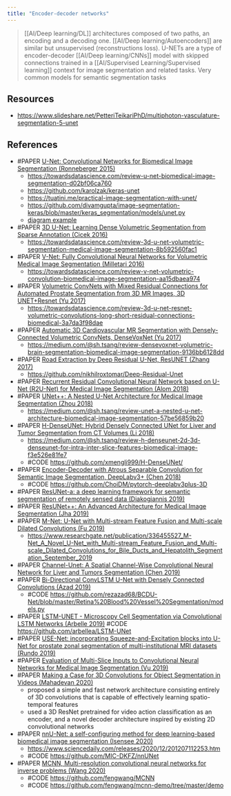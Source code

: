 ```yaml
---
title: "Encoder-decoder networks"
---
```


> [[AI/Deep learning/DL]] architectures composed of two paths, an encoding and a decoding one. [[AI/Deep learning/Autoencoders]] are similar but unsupervised (reconstructions loss). U-NETs are a type of encoder-decoder [[AI/Deep learning/CNNs]] model with skipped connections trained in a [[AI/Supervised Learning/Supervised learning]] context for image segmentation and related tasks. Very common models for semantic segmentation tasks

## Resources
- https://www.slideshare.net/PetteriTeikariPhD/multiphoton-vasculature-segmentation-5-unet


## References
- #PAPER [U-Net: Convolutional Networks for Biomedical Image Segmentation (Ronneberger 2015)](https://arxiv.org/abs/1505.04597 )
	- https://towardsdatascience.com/review-u-net-biomedical-image-segmentation-d02bf06ca760 
	- https://github.com/karolzak/keras-unet 
	- https://tuatini.me/practical-image-segmentation-with-unet/ 
	- https://github.com/divamgupta/image-segmentation-keras/blob/master/keras_segmentation/models/unet.py 
	- [diagram example](https://www.researchgate.net/publication/323302730/figure/fig1/AS:596310398881793@1519182886358/U-Net-architecture-consisted-with-convolutional-encoding-and-decoding-units-that-take.png )
- #PAPER [3D U-Net: Learning Dense Volumetric Segmentation from Sparse Annotation (Cicek 2016)](https://arxiv.org/abs/1606.06650)
	- https://towardsdatascience.com/review-3d-u-net-volumetric-segmentation-medical-image-segmentation-8b592560fac1 
- #PAPER [V-Net: Fully Convolutional Neural Networks for Volumetric Medical Image Segmentation (Milletari 2016)](https://arxiv.org/abs/1606.04797)
	- https://towardsdatascience.com/review-v-net-volumetric-convolution-biomedical-image-segmentation-aa15dbaea974 
- #PAPER [Volumetric ConvNets with Mixed Residual Connections for Automated Prostate Segmentation from 3D MR Images, 3D UNET+Resnet (Yu 2017)](https://aaai.org/ocs/index.php/AAAI/AAAI17/paper/view/14719)
	- https://towardsdatascience.com/review-3d-u-net-resnet-volumetric-convolutions-long-short-residual-connections-biomedical-3a7da3f98dae
- #PAPER [Automatic 3D Cardiovascular MR Segmentation with Densely-Connected Volumetric ConvNets, DenseVoxNet (Yu 2017)](https://arxiv.org/abs/1708.00573 )
	- https://medium.com/@sh.tsang/review-densevoxnet-volumetric-brain-segmentation-biomedical-image-segmentation-9136bb6128dd 
- #PAPER [Road Extraction by Deep Residual U-Net, ResUNET (Zhang 2017)](https://arxiv.org/abs/1711.10684)
	- https://github.com/nikhilroxtomar/Deep-Residual-Unet
- #PAPER [Recurrent Residual Convolutional Neural Network based on U-Net (R2U-Net) for Medical Image Segmentation (Alom 2018)](https://www.researchgate.net/publication/323302730_Recurrent_Residual_Convolutional_Neural_Network_based_on_U-Net_R2U-Net_for_Medical_Image_Segmentation)
- #PAPER [UNet++: A Nested U-Net Architecture for Medical Image Segmentation (Zhou 2018)](https://arxiv.org/abs/1807.10165)
	- https://medium.com/@sh.tsang/review-unet-a-nested-u-net-architecture-biomedical-image-segmentation-57be56859b20 
- #PAPER [H-DenseUNet: Hybrid Densely Connected UNet for Liver and Tumor Segmentation from CT Volumes (Li 2018)](https://arxiv.org/abs/1709.07330  )
	- https://medium.com/@sh.tsang/review-h-denseunet-2d-3d-denseunet-for-intra-inter-slice-features-biomedical-image-f3e526e81fe7 
	- #CODE https://github.com/xmengli999/H-DenseUNet/
- #PAPER [Encoder-Decoder with Atrous Separable Convolution for Semantic Image Segmentation, DeepLabv3+ (Chen 2018)](https://arxiv.org/abs/1802.02611)
	- #CODE https://github.com/ChoiDM/pytorch-deeplabv3plus-3D 
- #PAPER [ResUNet-a: a deep learning framework for semantic segmentation of remotely sensed data (Diakogiannis 2019)](https://arxiv.org/abs/1904.00592)
- #PAPER [ResUNet++: An Advanced Architecture for Medical Image Segmentation (Jha 2019)](https://arxiv.org/abs/1911.07067)
- #PAPER [M-Net: U-Net with Multi-stream Feature Fusion and Multi-scale Dilated Convolutions (Fu 2019)](https://ieeexplore.ieee.org/document/8864993 )
	- https://www.researchgate.net/publication/336455527_M-Net_A_Novel_U-Net_with_Multi-stream_Feature_Fusion_and_Multi-scale_Dilated_Convolutions_for_Bile_Ducts_and_Hepatolith_Segmentation_September_2019 
- #PAPER [Channel-Unet: A Spatial Channel-Wise Convolutional Neural Network for Liver and Tumors Segmentation (Chen 2019)](https://www.frontiersin.org/articles/10.3389/fgene.2019.01110/full)
- #PAPER [Bi-Directional ConvLSTM U-Net with Densely Connected Convolutions (Azad 2019)](https://arxiv.org/abs/1909.00166)
    - #CODE https://github.com/rezazad68/BCDU-Net/blob/master/Retina%20Blood%20Vessel%20Segmentation/models.py
- #PAPER [LSTM-UNET - Microscopy Cell Segmentation via Convolutional LSTM Networks (Arbelle 2019)](https://arxiv.org/abs/1805.11247)
	#CODE https://github.com/arbellea/LSTM-UNet
- #PAPER [USE-Net: incorporating Squeeze-and-Excitation blocks into U-Net for prostate zonal segmentation of multi-institutional MRI datasets (Rundo 2019)](https://arxiv.org/abs/1904.08254)
- #PAPER [Evaluation of Multi-Slice Inputs to Convolutional Neural Networks for Medical Image Segmentation (Vu 2019)](https://arxiv.org/abs/1912.09287)
- #PAPER [Making a Case for 3D Convolutions for Object Segmentation in Videos (Mahadevan 2020)](https://arxiv.org/abs/2008.11516)
	- proposed a simple and fast network architecture consisting entirely of 3D  convolutions that is capable of effectively learning spatio-temporal features
	- used a 3D ResNet pretrained for video action classification as an encoder, and a novel decoder architecture inspired by existing 2D convolutional networks
- #PAPER [nnU-Net: a self-configuring method for deep learning-based biomedical image segmentation (Isensee 2020)](https://www.nature.com/articles/s41592-020-01008-z)
	- https://www.sciencedaily.com/releases/2020/12/201207112253.htm
	- #CODE https://github.com/MIC-DKFZ/nnUNet
- #PAPER [MCNN, Multi-resolution convolutional neural networks for inverse problems (Wang 2020)](https://www.nature.com/articles/s41598-020-62484-z)
	- #CODE https://github.com/fengwang/MCNN
	- #CODE https://github.com/fengwang/mcnn-demo/tree/master/demo